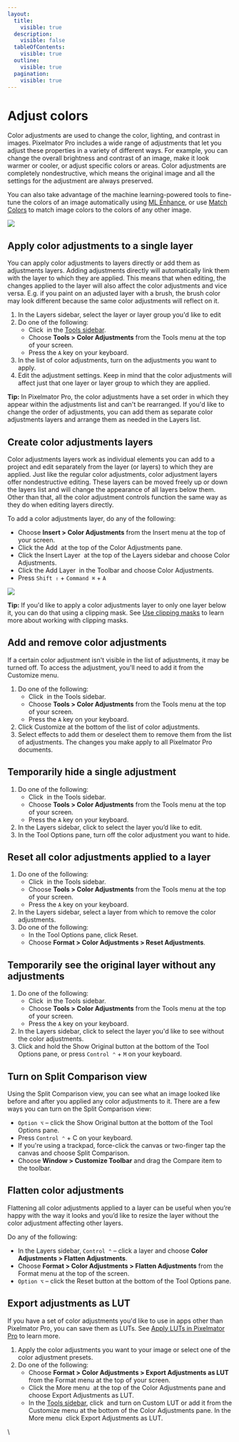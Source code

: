 ```yaml
---
layout:
  title:
    visible: true
  description:
    visible: false
  tableOfContents:
    visible: true
  outline:
    visible: true
  pagination:
    visible: true
---
```


# Adjust colors

Color adjustments are used to change the color, lighting, and contrast in images. Pixelmator Pro includes a wide range of adjustments that let you adjust these properties in a variety of different ways. For example, you can change the overall brightness and contrast of an image, make it look warmer or cooler, or adjust specific colors or areas. Color adjustments are completely nondestructive, which means the original image and all the settings for the adjustment are always preserved.

You can also take advantage of the machine learning-powered tools to fine-tune the colors of an image automatically using [ML Enhance](../automatically-edit-images/enhance-colors.md), or use [Match Colors](automatically-match-image-colors.md) to match image colors to the colors of any other image.

![](https://help.pixelmator.com/pixelmator-pro/3.5/assets/English/1656415887000.jpeg)

## Apply color adjustments to a single layer

You can apply color adjustments to layers directly or add them as adjustments layers. Adding adjustments directly will automatically link them with the layer to which they are applied. This means that when editing, the changes applied to the layer will also affect the color adjustments and vice versa. E.g. if you paint on an adjusted layer with a brush, the brush color may look different because the same color adjustments will reflect on it.

1. In the Layers sidebar, select the layer or layer group you'd like to edit
2. Do one of the following:
   * Click <img src="https://help.pixelmator.com/pixelmator-pro/3.5/assets/English/1581000192000.png" alt="" data-size="line"> in the [Tools sidebar](https://www.pixelmator.com/support/guide/pixelmator-pro/#glossary).
   * Choose **Tools > Color Adjustments** from the Tools menu at the top of your screen.
   * Press the `A` key on your keyboard.
3. In the list of color adjustments, turn on the adjustments you want to apply.
4. Edit the adjustment settings. Keep in mind that the color adjustments will affect just that one layer or layer group to which they are applied.

**Tip:** In Pixelmator Pro, the color adjustments have a set order in which they appear within the adjustments list and can't be rearranged. If you'd like to change the order of adjustments, you can add them as separate color adjustments layers and arrange them as needed in the Layers list.

## Create color adjustments layers

Color adjustments layers work as individual elements you can add to a project and edit separately from the layer (or layers) to which they are applied. Just like the regular color adjustments, color adjustment layers offer nondestructive editing. These layers can be moved freely up or down the layers list and will change the appearance of all layers below them. Other than that, all the color adjustment controls function the same way as they do when editing layers directly.

To add a color adjustments layer, do any of the following:

* Choose **Insert > Color Adjustments** from the Insert menu at the top of your screen.
* Click the Add <img src="https://help.pixelmator.com/pixelmator-pro/3.5/assets/English/1604676890000.png" alt="" data-size="line"> at the top of the Color Adjustments pane.
* Click the Insert Layer <img src="https://help.pixelmator.com/pixelmator-pro/3.5/assets/English/1648724547000.png" alt="" data-size="line"> at the top of the Layers sidebar and choose Color Adjustments.
* Click the Add Layer <img src="https://help.pixelmator.com/pixelmator-pro/3.5/assets/English/1579274394000.png" alt="" data-size="line"> in the Toolbar and choose Color Adjustments.
* Press `Shift ⇧` + `Command ⌘` + `A`

![](https://help.pixelmator.com/pixelmator-pro/3.5/assets/English/1649238285000.jpeg)

**Tip:** If you'd like to apply a color adjustments layer to only one layer below it, you can do that using a clipping mask. See [Use clipping masks](https://www.pixelmator.com/support/guide/pixelmator-pro/1156) to learn more about working with clipping masks.

## Add and remove color adjustments

If a certain color adjustment isn't visible in the list of adjustments, it may be turned off. To access the adjustment, you'll need to add it from the Customize menu.

1. Do one of the following:
   * Click <img src="https://help.pixelmator.com/pixelmator-pro/3.5/assets/English/1581000192000.png" alt="" data-size="line"> in the Tools sidebar.
   * Choose **Tools > Color Adjustments** from the Tools menu at the top of your screen.
   * Press the `A` key on your keyboard.
2. Click Customize at the bottom of the list of color adjustments.
3. Select effects to add them or deselect them to remove them from the list of adjustments. The changes you make apply to all Pixelmator Pro documents.

## Temporarily hide a single adjustment

1. Do one of the following:
   * Click <img src="https://help.pixelmator.com/pixelmator-pro/3.5/assets/English/1581000192000.png" alt="" data-size="line"> in the Tools sidebar.
   * Choose **Tools > Color Adjustments** from the Tools menu at the top of your screen.
   * Press the `A` key on your keyboard.
2. In the Layers sidebar, click to select the layer you’d like to edit.
3. In the Tool Options pane, turn off the color adjustment you want to hide.

## Reset all color adjustments applied to a layer

1. Do one of the following:
   * Click <img src="https://help.pixelmator.com/pixelmator-pro/3.5/assets/English/1581000192000.png" alt="" data-size="line"> in the Tools sidebar.
   * Choose **Tools > Color Adjustments** from the Tools menu at the top of your screen.
   * Press the `A` key on your keyboard.
2. In the Layers sidebar, select a layer from which to remove the color adjustments.
3. Do one of the following:
   * In the Tool Options pane, click Reset.
   * Choose **Format > Color Adjustments > Reset Adjustments**.

## Temporarily see the original layer without any adjustments

1. Do one of the following:
   * Click <img src="https://help.pixelmator.com/pixelmator-pro/3.5/assets/English/1581000192000.png" alt="" data-size="line"> in the Tools sidebar.
   * Choose **Tools > Color Adjustments** from the Tools menu at the top of your screen.
   * Press the `A` key on your keyboard.
2. In the Layers sidebar, click to select the layer you'd like to see without the color adjustments.
3. Click and hold the Show Original button at the bottom of the Tool Options pane, or press `Control ⌃` + `M` on your keyboard.

## Turn on Split Comparison view

Using the Split Comparison view, you can see what an image looked like before and after you applied any color adjustments to it. There are a few ways you can turn on the Split Comparison view:

* `Option ⌥` – click the Show Original button at the bottom of the Tool Options pane.
* Press `Control ⌃` + C on your keyboard.
* If you're using a trackpad, force-click the canvas or two-finger tap the canvas and choose Split Comparison.
* Choose **Window > Customize Toolbar** and drag the Compare item to the toolbar.

## Flatten color adjustments

Flattening all color adjustments applied to a layer can be useful when you’re happy with the way it looks and you’d like to resize the layer without the color adjustment affecting other layers.

Do any of the following:

* In the Layers sidebar, `Control ⌃` – click a layer and choose **Color Adjustments > Flatten Adjustments**.
* Choose **Format > Color Adjustments > Flatten Adjustments** from the Format menu at the top of the screen.
* `Option ⌥` – click the Reset button at the bottom of the Tool Options pane.

## Export adjustments as LUT

If you have a set of color adjustments you'd like to use in apps other than Pixelmator Pro, you can save them as LUTs. See [Apply LUTs in Pixelmator Pro](https://www.pixelmator.com/support/guide/pixelmator-pro/1364) to learn more.

1. Apply the color adjustments you want to your image or select one of the color adjustment presets.
2. Do one of the following:
   * Choose **Format > Color Adjustments > Export Adjustments as LUT** from the Format menu at the top of your screen.
   * Click the More menu <img src="https://help.pixelmator.com/pixelmator-pro/3.5/assets/English/1605111967000.png" alt="" data-size="line"> at the top of the Color Adjustments pane and choose Export Adjustments as LUT.
   * In the [Tools sidebar](https://www.pixelmator.com/support/guide/pixelmator-pro/#glossary), click <img src="https://help.pixelmator.com/pixelmator-pro/3.5/assets/English/1581000192000.png" alt="" data-size="line"> and turn on Custom LUT or add it from the Customize menu at the bottom of the Color Adjustments pane. In the More menu <img src="https://help.pixelmator.com/pixelmator-pro/3.5/assets/English/1605111967000.png" alt="" data-size="line"> click Export Adjustments as LUT.

\
